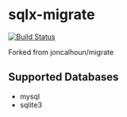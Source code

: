 # sqlx-migrate

[![Build Status](https://travis-ci.com/phaesoo/sqlx-migrate.svg?branch=master)](https://travis-ci.com/phaesoo/sqlx-migrate)

Forked from joncalhoun/migrate

## Supported Databases
- mysql
- sqlite3